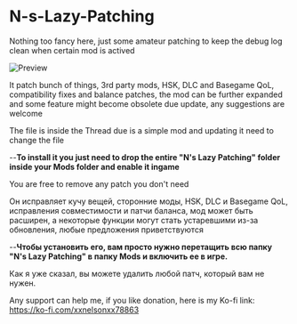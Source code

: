 # N-s-Lazy-Patching
Nothing too fancy here, just some amateur patching to keep the debug log clean when certain mod is actived

![Preview](https://user-images.githubusercontent.com/40744101/144656051-24af5272-b3d2-4c0b-8926-60cc51e4e447.png)


It patch bunch of things, 3rd party mods, HSK, DLC and Basegame
QoL, compatibility fixes and balance patches, the mod can be further expanded and some feature might become obsolete due update, any suggestions are welcome

The file is inside the Thread due is a simple mod and updating it need to change the file

--**To install it you just need to drop the entire "N's Lazy Patching" folder inside your Mods folder and enable it ingame**

You are free to remove any patch you don't need

Он исправляет кучу вещей, сторонние моды, HSK, DLC и Basegame
QoL, исправления совместимости и патчи баланса, мод может быть расширен, а некоторые функции могут стать устаревшими из-за обновления, любые предложения приветствуются

--**Чтобы установить его, вам просто нужно перетащить всю папку "N's Lazy Patching" в папку Mods и включить ее в игре.**

Как я уже сказал, вы можете удалить любой патч, который вам не нужен.

Any support can help me, if you like donation, here is my Ko-fi link: https://ko-fi.com/xxnelsonxx78863
